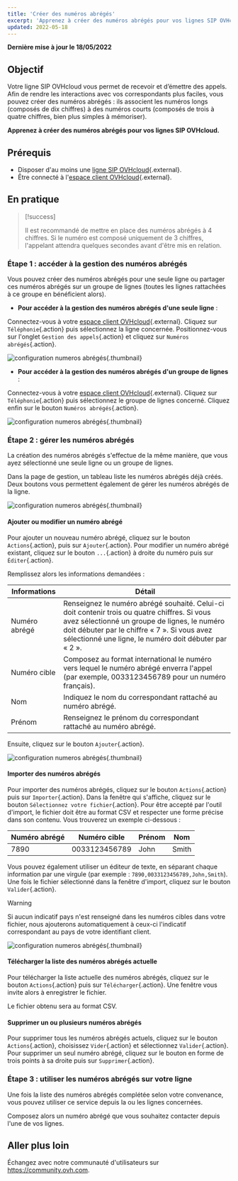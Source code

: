 ```yaml
---
title: 'Créer des numéros abrégés'
excerpt: 'Apprenez à créer des numéros abrégés pour vos lignes SIP OVHcloud'
updated: 2022-05-18
---
```


**Dernière mise à jour le 18/05/2022**

## Objectif

Votre ligne SIP OVHcloud vous permet de recevoir et d’émettre des appels. Afin de rendre les interactions avec vos correspondants plus faciles, vous pouvez créer des numéros abrégés : ils associent les numéros longs (composés de dix chiffres) à des numéros courts (composés de trois à quatre chiffres, bien plus simples à mémoriser).

**Apprenez à créer des numéros abrégés pour vos lignes SIP OVHcloud.**

## Prérequis

- Disposer d'au moins une [ligne SIP OVHcloud](https://www.ovhtelecom.fr/telephonie/voip/){.external}.
- Être connecté à l'[espace client OVHcloud](https://www.ovh.com/auth/?action=gotomanager&from=https://www.ovh.com/fr/&ovhSubsidiary=fr){.external}.

## En pratique

> [!success]
>
> Il est recommandé de mettre en place des numéros abrégés à 4 chiffres. Si le numéro est composé uniquement de 3 chiffres, l'appelant attendra quelques secondes avant d'être mis en relation.
>

### Étape 1 : accéder à la gestion des numéros abrégés

Vous pouvez créer des numéros abrégés pour une seule ligne ou partager ces numéros abrégés sur un groupe de lignes (toutes les lignes rattachées à ce groupe en bénéficient alors).

- **Pour accéder à la gestion des numéros abrégés d'une seule ligne** :

Connectez-vous à votre [espace client OVHcloud](https://www.ovh.com/auth/?action=gotomanager&from=https://www.ovh.com/fr/&ovhSubsidiary=fr){.external}. Cliquez sur `Téléphonie`{.action} puis sélectionnez la ligne concernée. Positionnez-vous sur l'onglet `Gestion des appels`{.action} et cliquez sur `Numéros abrégés`{.action}.
 
![configuration numeros abrégés](images/configurer-numeros-abreges-step1-2022.png){.thumbnail}

- **Pour accéder à la gestion des numéros abrégés d'un groupe de lignes** :

Connectez-vous à votre [espace client OVHcloud](https://www.ovh.com/auth/?action=gotomanager&from=https://www.ovh.com/fr/&ovhSubsidiary=fr){.external}. Cliquez sur `Téléphonie`{.action} puis sélectionnez le groupe de lignes concerné. Cliquez enfin sur le bouton `Numéros abrégés`{.action}.
 
![configuration numeros abrégés](images/configurer-numeros-abreges-step2-2022.png){.thumbnail}

### Étape 2 : gérer les numéros abrégés

La création des numéros abrégés s'effectue de la même manière, que vous ayez sélectionné une seule ligne ou un groupe de lignes.

Dans la page de gestion, un tableau liste les numéros abrégés déjà créés. Deux boutons vous permettent également de gérer les numéros abrégés de la ligne.

![configuration numeros abrégés](images/configurer-numeros-abreges-step3-2022.png){.thumbnail}

#### Ajouter ou modifier un numéro abrégé

Pour ajouter un nouveau numéro abrégé, cliquez sur le bouton `Actions`{.action}, puis sur `Ajouter`{.action}. Pour modifier un numéro abrégé existant, cliquez sur le bouton `...`{.action} à droite du numéro puis sur `Éditer`{.action}.

Remplissez alors les informations demandées :

|Informations|Détail|
|---|---|
|Numéro abrégé|Renseignez le numéro abrégé souhaité. Celui-ci doit contenir trois ou quatre chiffres. Si vous avez sélectionné un groupe de lignes, le numéro doit débuter par le chiffre « 7 ». Si vous avez sélectionné une ligne, le numéro doit débuter par « 2 ».|
|Numéro cible|Composez au format international le numéro vers lequel le numéro abrégé enverra l'appel (par exemple, 0033123456789 pour un numéro français).|
|Nom|Indiquez le nom du correspondant rattaché au numéro abrégé.|
|Prénom|Renseignez le prénom du correspondant rattaché au numéro abrégé.|

Ensuite, cliquez sur le bouton `Ajouter`{.action}.

![configuration numeros abrégés](images/configurer-numeros-abreges-step4-2022.png){.thumbnail}

#### Importer des numéros abrégés

Pour importer des numéros abrégés, cliquez sur le bouton `Actions`{.action} puis sur `Importer`{.action}. Dans la fenêtre qui s'affiche, cliquez sur le bouton `Sélectionnez votre fichier`{.action}. Pour être accepté par l'outil d'import, le fichier doit être au format CSV et respecter une forme précise dans son contenu. Vous trouverez un exemple ci-dessous :

|Numéro abrégé|Numéro cible|Prénom|Nom|
|---|---|---|---|
|7890|0033123456789|John|Smith|

Vous pouvez également utiliser un éditeur de texte, en séparant chaque information par une virgule (par exemple : `7890,0033123456789,John,Smith`).<vr>
Une fois le fichier sélectionné dans la fenêtre d'import, cliquez sur le bouton `Valider`{.action}.

> [!warning]
>
> Si aucun indicatif pays n'est renseigné dans les numéros cibles dans votre fichier, nous ajouterons automatiquement à ceux-ci l'indicatif correspondant au pays de votre identifiant client. 
>

![configuration numeros abrégés](images/configurer-numeros-abreges-step5-2022.png){.thumbnail}

#### Télécharger la liste des numéros abrégés actuelle

Pour télécharger la liste actuelle des numéros abrégés, cliquez sur le bouton `Actions`{.action} puis sur `Télécharger`{.action}. Une fenêtre vous invite alors à enregistrer le fichier.

Le fichier obtenu sera au format CSV.

#### Supprimer un ou plusieurs numéros abrégés

Pour supprimer tous les numéros abrégés actuels, cliquez sur le bouton `Actions`{.action}, choisissez `Vider`{.action} et sélectionnez `Valider`{.action}. Pour supprimer un seul numéro abrégé, cliquez sur le bouton en forme de trois points à sa droite puis sur `Supprimer`{.action}.

### Étape 3 : utiliser les numéros abrégés sur votre ligne

Une fois la liste des numéros abrégés complétée selon votre convenance, vous pouvez utiliser ce service depuis la ou les lignes concernées. 

Composez alors un numéro abrégé que vous souhaitez contacter depuis l'une de vos lignes.

## Aller plus loin

Échangez avec notre communauté d'utilisateurs sur <https://community.ovh.com>.
